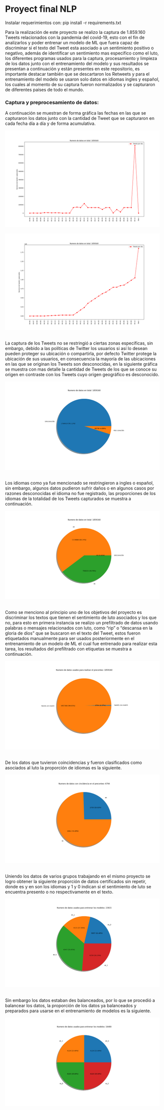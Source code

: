 # Proyect final NLP

Instalar requerimientos con: pip install -r requirements.txt

Para la realización de este proyecto se realizo la captura de 1.859.160 Tweets relacionados con la pandemia del covid-19, esto con el fin de analizarlos y poder entrenar un modelo de ML que fuera capaz de discriminar si el texto del Tweet esta asociado a un sentimiento positivo o negativo, además de identificar un sentimiento mas especifico como el luto, los diferentes programas usados para la captura, procesamiento y limpieza de los datos junto con el entrenamiento del modelo y sus resultados se presentan a continuación y están presentes en este repositorio, es importante destacar también que se descartaron los Retweets y para el entrenamiento del modelo se usaron solo datos en idiomas ingles y español, los cuales al momento de su captura fueron normalizados y se capturaron de diferentes países de todo el mundo.

### Captura y preprocesamiento de datos:

A continuación se muestran de forma gráfica las fechas en las que se capturaron los datos junto con la cantidad de Tweet que se capturaron en cada fecha día a día y de forma acumulativa.

<div style="text-align:center">
<img src="captura de datos/graficas datos/0_analisis_fechas_dia_a_dia.png" alt="Fechas de captura"/><br>
</div><br>

<div style="text-align:center">
<img src="captura de datos/graficas datos/0_analisis_fechas_acomulativo.png" alt="Fechas de captura"/><br>
</div><br>

La captura de los Tweets no se restringió a ciertas zonas especificas, sin embargo, debido a las políticas de Twitter los usuarios si así lo desean pueden proteger su ubicación o compartirla, por defecto Twitter protege la ubicación de sus usuarios, en consecuencia la mayoría de las ubicaciones en las que se originan los Tweets son desconocidas, en la siguiente gráfica se muestra con mas detalle la cantidad de Tweets de los que se conoce su origen en contraste con los Tweets cuyo origen geográfico es desconocido.

<div style="text-align:center">
<img src="captura de datos/graficas datos/0_analisis_paises.png" alt="Paises desconocidos vs conocidos"/><br>
</div><br>

Los idiomas como ya fue mencionado se restringieron a ingles o español, sin embargo, algunos datos pudieron sufrir daños o en algunos casos por razones desconocidas el idioma no fue registrado, las proporciones de los idiomas de la totalidad de los Tweets capturados se muestra a continuación.

<div style="text-align:center">
<img src="captura de datos/graficas datos/0_analisis_idiomas.png" alt="Proporcion de idiomas"/><br>
</div><br>

Como se menciono al principio uno de los objetivos del proyecto es discriminar los textos que tienen el sentimiento de luto asociados y los que no, para esto en primera instancia se realizo un prefiltrado de datos usando palabras o mensajes relacionados con luto, como “rip” o “descansa en la gloria de dios” que se buscaron en el texto del Tweet, estos fueron etiquetados manualmente para ser usados posteriormente en el entrenamiento de un modelo de ML el cual fue entrenado para realizar esta tarea, los resultados del prefiltrado con etiquetas se muestra a continuación.

<div style="text-align:center">
<img src="captura de datos/graficas datos/0_analisis_preconteo_mourning.png" alt="Datos prefiltrado luto"/><br>
</div><br>

De los datos que tuvieron coincidencias y fueron clasificados como asociados al luto la proporción de idiomas es la siguiente.

<div style="text-align:center">
<img src="captura de datos/graficas datos/0_analisis_idiomas_preconteo_mourning.png" alt="Proporcion de idiomas datos prefiltrado luto"/><br>
</div><br>

Uniendo los datos de varios grupos trabajando en el mismo proyecto se logro obtener la siguiente proporción de datos certificados sin repetir, donde es y en son los idiomas y 1 y 0 indican si el sentimiento de luto se encuentra presento o no respectivamente en el texto.

<div style="text-align:center">
<img src="entrenamiento de modelos/graficas datos/0_distribucion_datos_entrenamiento.png" alt="Proporcion datos de luto en cada idioma"/><br>
</div><br>

Sin embargo los datos estaban des balanceados, por lo que se procedió a balancear los datos, la proporción de los datos ya balanceados y preparados para usarse en el entrenamiento de modelos es la siguiente.

<div style="text-align:center">
<img src="entrenamiento de modelos/graficas datos/1_distribucion_datos_entrenamiento.png" alt="Proporcion datos de luto en cada idioma"/><br>
</div><br>
